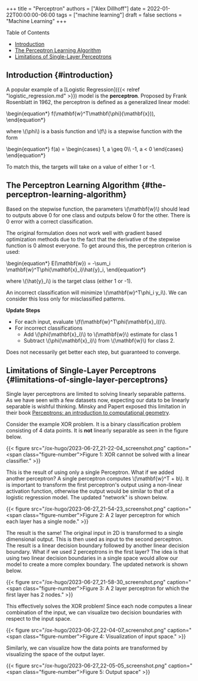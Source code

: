 +++
title = "Perceptron"
authors = ["Alex Dillhoff"]
date = 2022-01-22T00:00:00-06:00
tags = ["machine learning"]
draft = false
sections = "Machine Learning"
+++

<div class="ox-hugo-toc toc">

<div class="heading">Table of Contents</div>

- [Introduction](#introduction)
- [The Perceptron Learning Algorithm](#the-perceptron-learning-algorithm)
- [Limitations of Single-Layer Perceptrons](#limitations-of-single-layer-perceptrons)

</div>
<!--endtoc-->



## Introduction {#introduction}

A popular example of a [Logistic Regression]({{< relref "logistic_regression.md" >}}) model is the **perceptron**. Proposed by Frank Rosenblatt in 1962, the perceptron is defined as a generalized linear model:

\begin{equation\*}
f(\mathbf{w}^T\mathbf{\phi}(\mathbf{x})),
\end{equation\*}

where \\(\phi\\) is a basis function and \\(f\\) is a stepwise function with the form

\begin{equation\*}
f(a) =
\begin{cases}
1, a \geq 0\\\\
-1, a < 0
\end{cases}
\end{equation\*}

To match this, the targets will take on a value of either 1 or -1.


## The Perceptron Learning Algorithm {#the-perceptron-learning-algorithm}

Based on the stepwise function, the parameters \\(\mathbf{w}\\) should lead to outputs above 0 for one class and outputs below 0 for the other.
There is 0 error with a correct classification.

The original formulation does not work well with gradient based optimization methods due to the fact that the derivative of the stepwise function is 0 almost everyone. To get around this, the perceptron criterion is used:

\begin{equation\*}
E(\mathbf{w}) = -\sum\_i \mathbf{w}^T\phi(\mathbf{x}\_i)\hat{y}\_i,
\end{equation\*}

where \\(\hat{y}\_i\\) is the target class (either 1 or -1).

An incorrect classification will minimize \\(\mathbf{w}^T\phi\_i y\_i\\). We can consider this loss only for misclassified patterns.

**Update Steps**

-   For each input, evaluate \\(f(\mathbf{w}^T\phi(\mathbf{x}\_i))\\).
-   For incorrect classifications
    -   Add \\(\phi(\mathbf{x}\_i)\\) to \\(\mathbf{w}\\) estimate for class 1
    -   Subtract \\(\phi(\mathbf{x}\_i)\\) from \\(\mathbf{w}\\) for class 2.

Does not necessarily get better each step, but guaranteed to converge.


## Limitations of Single-Layer Perceptrons {#limitations-of-single-layer-perceptrons}

Single layer perceptrons are limited to solving linearly separable patterns. As we have seen with a few datasets now, expecting our data to be linearly separable is wishful thinking. Minsky and Papert exposed this limitation in their book [Perceptrons: an introduction to computational geometry](https://en.wikipedia.org/wiki/Perceptrons_(book)).

Consider the example XOR problem. It is a binary classification problem consisting of 4 data points. It is **not** linearly separable as seen in the figure below.

{{< figure src="/ox-hugo/2023-06-27_21-22-04_screenshot.png" caption="<span class=\"figure-number\">Figure 1: </span>XOR cannot be solved with a linear classifier." >}}

This is the result of using only a single Perceptron. What if we added another perceptron? A single perceptron computes \\(\mathbf{w}^T + b\\). It is important to transform the first perceptron's output using a non-linear activation function, otherwise the output would be similar to that of a logistic regression model. The updated "network" is shown below.

{{< figure src="/ox-hugo/2023-06-27_21-54-23_screenshot.png" caption="<span class=\"figure-number\">Figure 2: </span>A 2 layer perceptron for which each layer has a single node." >}}

The result is the same! The original input in 2D is transformed to a single dimensional output. This is then used as input to the second perceptron. The result is a linear decision boundary followed by another linear decision boundary. What if we used 2 perceptrons in the first layer? The idea is that using two linear decision boundaries in a single space would allow our model to create a more complex boundary. The updated network is shown below.

{{< figure src="/ox-hugo/2023-06-27_21-58-30_screenshot.png" caption="<span class=\"figure-number\">Figure 3: </span>A 2 layer perceptron for which the first layer has 2 nodes." >}}

This effectively solves the XOR problem! Since each node computes a linear combination of the input, we can visualize two decision boundaries with respect to the input space.

{{< figure src="/ox-hugo/2023-06-27_22-04-07_screenshot.png" caption="<span class=\"figure-number\">Figure 4: </span>Visualization of input space." >}}

Similarly, we can visualize how the data points are transformed by visualizing the space of the output layer.

{{< figure src="/ox-hugo/2023-06-27_22-05-05_screenshot.png" caption="<span class=\"figure-number\">Figure 5: </span>Output space" >}}

